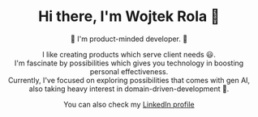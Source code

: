 
<h1 align="center">Hi there, I'm Wojtek Rola 👋</h1>


<p align="center"> 👋 I'm product-minded developer. 👷 </p>

<p align="center" >I like creating products which serve client needs 😃. <br>
I'm fascinate by possibilities which gives you technology in boosting personal effectiveness.<br>
Currently, I've focused on exploring possibilities that comes with gen AI, also taking heavy interest in domain-driven-development 🚀.<br>
</p>
<p align="center"> You can also check my <a href="https://www.linkedin.com/in/rola-wojciech/">LinkedIn profile</a> </p>
